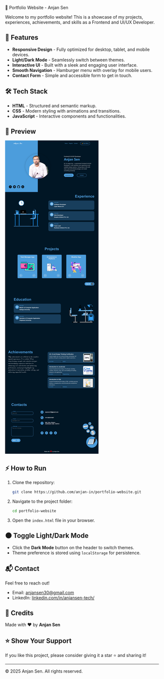 
🚀 Portfolio Website - Anjan Sen

Welcome to my portfolio website! This is a showcase of my projects, experiences, achievements, and skills as a Frontend and UI/UX Developer.

## 🌟 Features
- **Responsive Design** - Fully optimized for desktop, tablet, and mobile devices.
- **Light/Dark Mode** - Seamlessly switch between themes.
- **Interactive UI** - Built with a sleek and engaging user interface.
- **Smooth Navigation** - Hamburger menu with overlay for mobile users.
- **Contact Form** - Simple and accessible form to get in touch.

## 🛠️ Tech Stack
- **HTML** - Structured and semantic markup.
- **CSS** - Modern styling with animations and transitions.
- **JavaScript** - Interactive components and functionalities.

## 📸 Preview
![Dark Mode Preview](./assets/image/dark_theme.png)

## ⚡ How to Run
1. Clone the repository:
    ```bash
    git clone https://github.com/anjan-in/portfolio-website.git
    ```
2. Navigate to the project folder:
    ```bash
    cd portfolio-website
    ```
3. Open the `index.html` file in your browser.

## 🌑 Toggle Light/Dark Mode
- Click the **Dark Mode** button on the header to switch themes.
- Theme preference is stored using `localStorage` for persistence.

## 📬 Contact
Feel free to reach out!
- Email: anjansen30@gmail.com
- LinkedIn: [linkedin.com/in/anjansen-tech/](https://www.linkedin.com/in/anjansen-tech/)

## 🧡 Credits
Made with ❤️ by **Anjan Sen**

## ⭐ Show Your Support
If you like this project, please consider giving it a star ⭐ and sharing it!

---
© 2025 Anjan Sen. All rights reserved.


